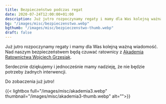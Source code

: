 ```yaml
---
title: Bezpieczeństwo podczas regat
date: 2020-07-24T12:00:00+01:00
description: Już jutro rozpoczynamy regaty i mamy dla Was kolejną ważną wiadomość. Nad naszym bezpieczeństwem będą czuwać ratownicy z Akademia Ratownictwa Wojciech Grzesiak.
bg: "/images/misc/bezpieczenstwo.webp"
bgthumb: "/images/misc/bezpieczenstwo-thumb.webp"
draft: false
---
```


Już jutro rozpoczynamy regaty i mamy dla Was kolejną ważną wiadomość. Nad naszym bezpieczeństwem będą czuwać ratownicy z [Akademia Ratownictwa Wojciech Grzesiak](https://akademiaratownictwa.com.pl).

Serdecznie dziękujemy i jednocześnie mamy nadzieję, że nie będzie potrzeby żadnych interwencji.

Do zobaczenia już jutro!

{{< lightbox full="/images/misc/akademia3.webp" thumbnail="/images/misc/akademia3-thumb.webp" alt="">}}
